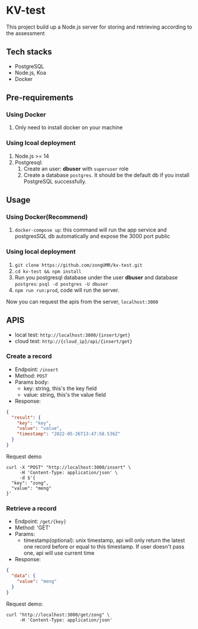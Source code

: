 # KV-test

This project build up a Node.js server for storing and retrieving according to the assessment

## Tech stacks

- PostgreSQL
- Node.js, Koa
- Docker

## Pre-requirements

### Using Docker

1. Only need to install docker on your machine

### Using lcoal deployment

1. Node.js >= 14
2. Postgresql:
   1. Create an user: **dbuser** with `superuser` role
   2. Create a database `postgres`. It should be the default db if you install PostgreSQL successfully.

## Usage

### Using Docker(Recommend)

1. `docker-compose up`: this command will run the app service and postgresSQL db automatically and expose the 3000 port public

### Using local deployment

1. `git clone https://github.com/zongUMR/kv-test.git`
2. `cd kv-test && npm install`
3. Run you postgresql database under the user **dbuser** and database `postgres`: `psql -d postgres -U dbuser`
4. `npm run run:prod`, code will run the server.

Now you can request the apis from the server, `localhost:3000`

## APIS

- local test: `http://localhost:3000/{insert/get}`
- cloud test: `http://{cloud_ip}/api/{insert/get}`

### Create a record

- Endpoint: `/insert`
- Method: `POST`
- Params body:
  - key: string, this's the key field
  - value: string, this's the value field
- Response:

```json
{
  "result": {
    "key": "key",
    "value": "value",
    "timestamp": "2022-05-26T13:47:58.536Z"
  }
}
```

Request demo

```curl
curl -X "POST" "http://localhost:3000/insert" \
     -H 'Content-Type: application/json' \
     -d $'{
  "key": "zong",
  "value": "meng"
}'
```

### Retrieve a record

- Endpoint: `/get/{key}`
- Method: 'GET'
- Params:
  - timestamp(optional): unix timestamp, api will only return the latest one record before or equal to this timestamp. If user doesn't pass one, api will use current time
- Response:

```json
{
  "data": {
    "value": "meng"
  }
}
```

Request demo:

```curl
curl "http://localhost:3000/get/zong" \
     -H 'Content-Type: application/json'

```
